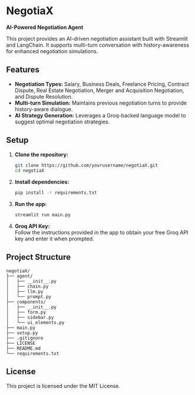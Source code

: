 # NegotiaX

**AI-Powered Negotiation Agent**

This project provides an AI-driven negotiation assistant built with Streamlit and LangChain. It supports multi-turn conversation with history-awareness for enhanced negotiation simulations.

## Features

- **Negotiation Types:** Salary, Business Deals, Freelance Pricing, Contract Dispute, Real Estate Negotiation, Merger and Acquisition Negotiation, and Dispute Resolution.
- **Multi-turn Simulation:** Maintains previous negotiation turns to provide history-aware dialogue.
- **AI Strategy Generation:** Leverages a Groq-backed language model to suggest optimal negotiation strategies.

## Setup

1. **Clone the repository:**
   ```bash
   git clone https://github.com/yourusername/negotiaX.git
   cd negotiaX
   ```

2. **Install dependencies:**
   ```bash
   pip install -r requirements.txt
   ```

3. **Run the app:**
   ```bash
   streamlit run main.py
   ```

4. **Groq API Key:**  
   Follow the instructions provided in the app to obtain your free Groq API key and enter it when prompted.

## Project Structure

```
negotiaX/
├── agent/
│   ├── __init__.py
│   ├── chain.py
│   ├── llm.py
│   └── prompt.py
├── components/
│   ├── __init__.py
│   ├── form.py
│   ├── sidebar.py
│   └── ui_elements.py
├── main.py
├── setup.py
├── .gitignore
├── LICENSE
├── README.md
└── requirements.txt
```

## License

This project is licensed under the MIT License.
```